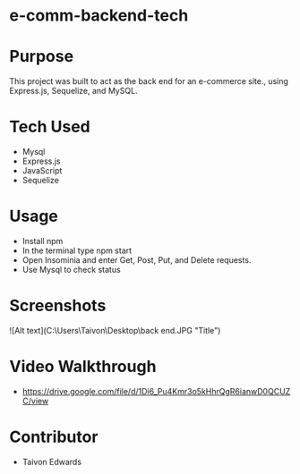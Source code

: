 # e-comm-backend-tech

# Purpose
This project was built to act as the back end for an e-commerce site., using Express.js, Sequelize, and MySQL.


# Tech Used
* Mysql
* Express.js
* JavaScript
* Sequelize

# Usage 
* Install npm 
* In the terminal type npm start 
* Open Insominia and enter Get, Post, Put, and Delete requests.
* Use Mysql to check status

# Screenshots
![Alt text](C:\Users\Taivon\Desktop\back end.JPG "Title")

  
# Video Walkthrough 
* https://drive.google.com/file/d/1Di6_Pu4Kmr3o5kHhrQgR6ianwD0QCUZC/view


# Contributor
* Taivon Edwards
